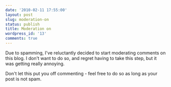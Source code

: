 ```yaml
---
date: '2010-02-11 17:55:00'
layout: post
slug: moderation-on
status: publish
title: Moderation on
wordpress_id: '13'
comments: true
---
```


Due to spamming, I've reluctantly decided to start moderating comments on this blog. I don't want to do so, and regret having to take this step, but it was getting really annoying.

Don't let this put you off commenting - feel free to do so as long as your post is not spam.
